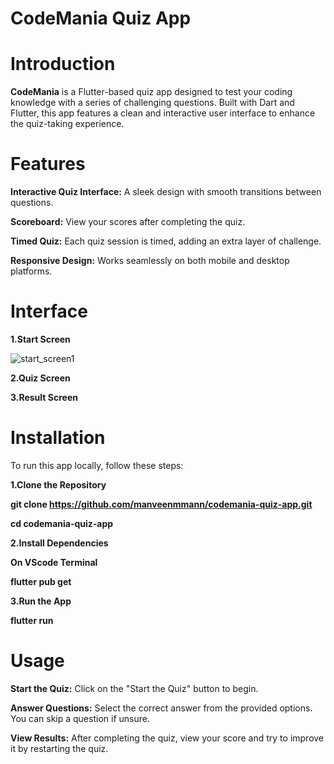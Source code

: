 # CodeMania Quiz App

# Introduction

**CodeMania** is a Flutter-based quiz app designed to test your coding knowledge with a series of challenging questions. Built with Dart and Flutter, this app features a clean and interactive user interface to enhance the quiz-taking experience.

# Features
**Interactive Quiz Interface:** A sleek design with smooth transitions between questions.

**Scoreboard:** View your scores after completing the quiz.

**Timed Quiz:** Each quiz session is timed, adding an extra layer of challenge.

**Responsive Design:** Works seamlessly on both mobile and desktop platforms.

# Interface

**1.Start Screen**

![start_screen1](https://github.com/user-attachments/assets/7decbcaf-ff5a-4d84-8077-44c481fab6d1)


**2.Quiz Screen**

**3.Result Screen**


# Installation

To run this app locally, follow these steps:

**1.Clone the Repository**

**git clone https://github.com/manveenmmann/codemania-quiz-app.git**

**cd codemania-quiz-app**

**2.Install Dependencies**

**On VScode Terminal**

**flutter pub get**

**3.Run the App**

**flutter run**

# Usage

**Start the Quiz:** Click on the "Start the Quiz" button to begin.

**Answer Questions:** Select the correct answer from the provided options. You can skip a question if unsure.

**View Results:** After completing the quiz, view your score and try to improve it by restarting the quiz.




